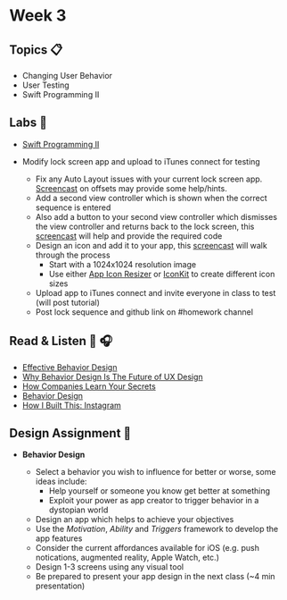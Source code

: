 # Week 3

## Topics 📋
* Changing User Behavior
* User Testing
* Swift Programming II

## Labs 🔬

* [Swift Programming II](labs/swift-2.md)

* Modify lock screen app and upload to iTunes connect for testing

  * Fix any Auto Layout issues with your current lock screen app. [Screencast](labs/autolayout-offsets.md) on offsets may provide some help/hints.
  * Add a second view controller which is shown when the correct sequence is entered
  * Also add a button to your second view controller which dismisses the view controller and returns back to the lock screen, this [screencast](labs/multi-viewcontrollers.md) will help and provide the required code
  * Design an icon and add it to your app, this [screencast](labs/app-icon-name.md) will walk through the process
    * Start with a 1024x1024 resolution image
    * Use either [App Icon Resizer](https://resizeappicon.com/) or [IconKit](https://itunes.apple.com/us/app/iconkit-the-icon-resizer/id507135296?mt=12) to create different icon sizes
  * Upload app to iTunes connect and invite everyone in class to test (will post tutorial)
  * Post lock sequence and github link on #homework channel



## Read & Listen 📖 🎧
  
* [Effective Behavior Design](https://hackdesign.org/lessons/28)
* [Why Behavior Design Is The Future of UX Design](https://www.inc.com/jason-hreha/heres-what-youre-getting-wrong-about-user-research.html)
* [How Companies Learn Your Secrets](http://www.nytimes.com/2012/02/19/magazine/shopping-habits.html)
* [Behavior Design](https://medium.com/@missytitus/behavior-design-be9d48aefeb0)
* [How I Built This: Instagram](https://itunes.apple.com/us/podcast/how-i-built-this-with-guy-raz/id1150510297?mt=2&amp;i=1000375469570)


## Design Assignment 📐

* **Behavior Design**  

  * Select a behavior you wish to influence for better or worse, some ideas include:
    * Help yourself or someone you know get better at something
    * Exploit your power as app creator to trigger behavior in a dystopian world 
  * Design an app which helps to achieve your objectives
  * Use the *Motivation*, *Ability* and *Triggers* framework to develop the app features
  * Consider the current affordances available for iOS (e.g. push notications, augmented reality, Apple Watch, etc.)
  * Design 1-3 screens using any visual tool
  * Be prepared to present your app design in the next class (~4 min presentation)
